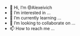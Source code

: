 - 👋 Hi, I’m @Alexeivich
- 👀 I’m interested in ...
- 🌱 I’m currently learning ...
- 💞️ I’m looking to collaborate on ...
- 📫 How to reach me ...

<!---
Alexeivich/Alexeivich is a ✨ special ✨ repository because its `README.md` (this file) appears on your GitHub profile.
You can click the Preview link to take a look at your changes.
--->
